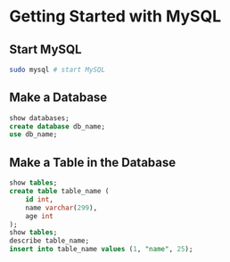 # Getting Started with MySQL

## Start MySQL
```bash
sudo mysql # start MySQL
```

## Make a Database
```sql
show databases;
create database db_name;
use db_name;
```

## Make a Table in the Database
```sql
show tables;
create table table_name (
    id int,
    name varchar(299),
    age int
);
show tables;
describe table_name;
insert into table_name values (1, "name", 25);
```